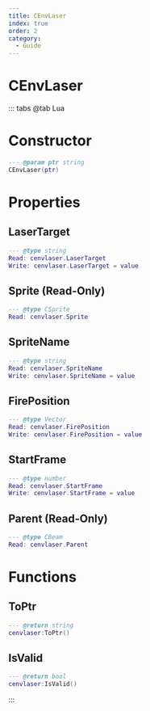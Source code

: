 ```yaml
---
title: CEnvLaser
index: true
order: 2
category:
  - Guide
---
```


# CEnvLaser

::: tabs
@tab Lua
# Constructor
```lua
--- @param ptr string
CEnvLaser(ptr)
```
# Properties
## LaserTarget 
```lua
--- @type string
Read: cenvlaser.LaserTarget
Write: cenvlaser.LaserTarget = value
```
## Sprite (Read-Only)
```lua
--- @type CSprite
Read: cenvlaser.Sprite
```
## SpriteName 
```lua
--- @type string
Read: cenvlaser.SpriteName
Write: cenvlaser.SpriteName = value
```
## FirePosition 
```lua
--- @type Vector
Read: cenvlaser.FirePosition
Write: cenvlaser.FirePosition = value
```
## StartFrame 
```lua
--- @type number
Read: cenvlaser.StartFrame
Write: cenvlaser.StartFrame = value
```
## Parent (Read-Only)
```lua
--- @type CBeam
Read: cenvlaser.Parent
```
# Functions
## ToPtr
```lua
--- @return string
cenvlaser:ToPtr()
```
## IsValid
```lua
--- @return bool
cenvlaser:IsValid()
```

:::